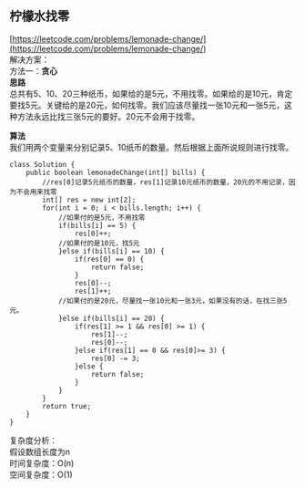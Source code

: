 **柠檬水找零** 
---
[https://leetcode.com/problems/lemonade-change/](https://leetcode.com/problems/lemonade-change/)  
解决方案：  
方法一：**贪心**  
**思路**  
总共有5、10、20三种纸币，如果给的是5元，不用找零。如果给的是10元，肯定要找5元。关键给的是20元，如何找零。我们应该尽量找一张10元和一张5元，这种方法永远比找三张5元的要好。20元不会用于找零。  

**算法**  
我们用两个变量来分别记录5、10纸币的数量。然后根据上面所说规则进行找零。  
```
class Solution {
    public boolean lemonadeChange(int[] bills) {
        //res[0]记录5元纸币的数量，res[1]记录10元纸币的数量，20元的不用记录，因为不会用来找零
        int[] res = new int[2];
        for(int i = 0; i < bills.length; i++) {
            //如果付的是5元，不用找零
            if(bills[i] == 5) {
                res[0]++;
            //如果付的是10元，找5元
            }else if(bills[i] == 10) {
                if(res[0] == 0) {
                    return false;
                }
                res[0]--;
                res[1]++;
            //如果付的是20元，尽量找一张10元和一张3元，如果没有的话，在找三张5元。
            }else if(bills[i] == 20) {
                if(res[1] >= 1 && res[0] >= 1) {
                    res[1]--;
                    res[0]--;
                }else if(res[1] == 0 && res[0]>= 3) {
                    res[0] -= 3;
                }else {
                    return false;
                }
            }
        }
        return true;
    }
}
```
复杂度分析：  
假设数组长度为n  
时间复杂度：O(n)  
空间复杂度：O(1)